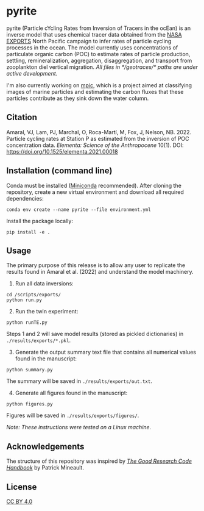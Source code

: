 # pyrite

pyrite (Particle cYcling Rates from Inversion of Tracers in the ocEan) is an inverse model that uses chemical tracer data obtained from the [NASA EXPORTS](https://oceanexports.org/) North Pacific campaign to infer rates of particle cycling processes in the ocean. The model currently uses concentrations of particulate organic carbon (POC) to estimate rates of particle production, settling, remineralization, aggregation, disaggregation, and transport from zooplankton diel vertical migration. *All files in \*/geotraces/\* paths are under active development.*

I'm also currently working on [mpic](https://github.com/amaralvin7/mpic), which is a project aimed at classifying images of marine particles and estimating the carbon fluxes that these particles contribute as they sink down the water column.

## Citation
Amaral, VJ, Lam, PJ, Marchal, O, Roca-Martí, M, Fox, J, Nelson, NB. 2022. Particle cycling rates at Station P as estimated from the inversion of POC concentration data. *Elementa: Science of the Anthropocene* 10(1). DOI: https://doi.org/10.1525/elementa.2021.00018


## Installation (command line)
Conda must be installed ([Miniconda](https://docs.conda.io/projects/conda/en/latest/glossary.html#miniconda-glossary) recommended). After cloning the repository, create a new virtual environment and download all required dependencies:
```
conda env create --name pyrite --file environment.yml
```
Install the package locally:
```
pip install -e .
```

## Usage
The primary purpose of this release is to allow any user to replicate the results found in Amaral et al. (2022) and understand the model machinery.

1. Run all data inversions:
```
cd /scripts/exports/
python run.py
```

2. Run the twin experiment:
```
python runTE.py
```
Steps 1 and 2 will save model results (stored as pickled dictionaries) in ```./results/exports/*.pkl```.

3. Generate the output summary text file that contains all numerical values found in the manuscript:
```
python summary.py
```
The summary will be saved in ```./results/exports/out.txt```.

4. Generate all figures found in the manuscript:
```
python figures.py
```
Figures will be saved in ```./results/exports/figures/```.

*Note: These instructions were tested on a Linux machine.*


## Acknowledgements
The structure of this repository was inspired by *[The Good Research Code Handbook](https://goodresearch.dev/index.html)* by Patrick Mineault.

## License
[CC BY 4.0](https://creativecommons.org/licenses/by/4.0/)
